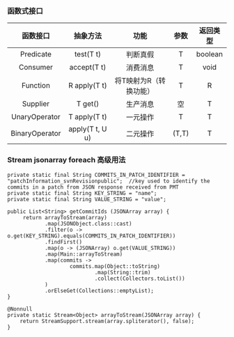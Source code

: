 
### 函数式接口

|函数接口|抽象方法|功能|参数|返回类型|
|:---:|:---:|:---:|:---:|:---:|
|Predicate|test(T t)|判断真假|T|boolean|
|Consumer|accept(T t)|消费消息|T|void|
|Function|R apply(T t)|将T映射为R（转换功能）|T|R|
|Supplier|T get()|生产消息|空|T|
|UnaryOperator|T apply(T t)|一元操作|T|T|
|BinaryOperator|apply(T t, U u)|二元操作|(T,T)|T|





### Stream jsonarray foreach 高级用法

    private static final String COMMITS_IN_PATCH_IDENTIFIER = "patchInformation_svnRevisionpublic";  //key used to identify the commits in a patch from JSON response received from PMT
    private static final String KEY_STRING = "name";
    private static final String VALUE_STRING = "value";

    public List<String> getCommitIds (JSONArray array) {
         return arrayToStream(array)
                .map(JSONObject.class::cast)
                .filter(o -> o.get(KEY_STRING).equals(COMMITS_IN_PATCH_IDENTIFIER))
                .findFirst()
                .map(o -> (JSONArray) o.get(VALUE_STRING))
                .map(Main::arrayToStream)
                .map(commits ->
                        commits.map(Object::toString)
                                .map(String::trim)
                                .collect(Collectors.toList())
                )
                .orElseGet(Collections::emptyList);
    }

    @Nonnull
    private static Stream<Object> arrayToStream(JSONArray array) {
        return StreamSupport.stream(array.spliterator(), false);
    }